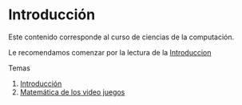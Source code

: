 # Introducción

Este contenido corresponde al curso de ciencias de la computación.

Le recomendamos comenzar por la lectura de la [Introduccion](Ciencia_de_la_Computacion.md)

Temas

1. [Introducción](Ciencia_de_la_Computacion.md)
1. [Matemática de los video juegos](Matematica_Juegos.md)
